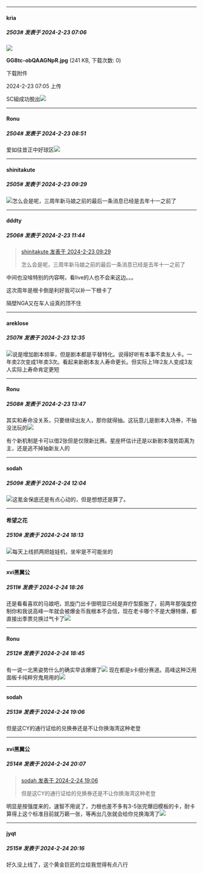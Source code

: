 ﻿
*****

####  kria  
##### 2503#       发表于 2024-2-23 07:06

<img src="https://img.saraba1st.com/forum/202402/23/070536ipzt6mjvu2oz5tj4.jpg" referrerpolicy="no-referrer">

<strong>GG8tc-obQAAGNpR.jpg</strong> (241 KB, 下载次数: 0)

下载附件

2024-2-23 07:05 上传

SC組成功脫出<img src="https://static.saraba1st.com/image/smiley/face2017/213.gif" referrerpolicy="no-referrer">


*****

####  Ronu  
##### 2504#       发表于 2024-2-23 08:51

爱如往昔正中好球区<img src="https://static.saraba1st.com/image/smiley/face2017/077.png" referrerpolicy="no-referrer">


*****

####  shinitakute  
##### 2505#       发表于 2024-2-23 09:29

<img src="https://static.saraba1st.com/image/smiley/face2017/065.png" referrerpolicy="no-referrer">怎么会是呢，三周年新马娘之前的最后一条消息已经是去年十一之前了


*****

####  dddty  
##### 2506#       发表于 2024-2-23 11:44

<blockquote><a href="httphttps://bbs.saraba1st.com/2b/forum.php?mod=redirect&amp;goto=findpost&amp;pid=64039897&amp;ptid=1590697" target="_blank">shinitakute 发表于 2024-2-23 09:29</a>

怎么会是呢，三周年新马娘之前的最后一条消息已经是去年十一之前了</blockquote>
中间也没啥特别的内容啊，看live的人也不会来这边。。。

这次周年是根卡倒是利好我可以补一下根卡了

隔壁NGA又在车人设真的顶不住


*****

####  areklose  
##### 2507#       发表于 2024-2-23 12:35

<img src="https://static.saraba1st.com/image/smiley/face2017/037.png" referrerpolicy="no-referrer">说是增加剧本频率，但是剧本都是平替特化。说得好听有本事不卖友人卡。一年卖2次变成1年卖3次。看起来新剧本友人寿命更长。但实际上1年2友人变成3友人实际上寿命肯定更短


*****

####  Ronu  
##### 2508#       发表于 2024-2-23 13:47

其实和寿命没关系，只要继续出友人，那你就得抽。这玩意儿是剧本入场券，不抽没法玩的<img src="https://static.saraba1st.com/image/smiley/face2017/018.png" referrerpolicy="no-referrer">

有个新机制是卡可以借2张但是仅限新比赛。星座杯估计还是以新剧本强势距离为主，还是逃不掉抽新友人的


*****

####  sodah  
##### 2509#       发表于 2024-2-24 12:04

<img src="https://static.saraba1st.com/image/smiley/face2017/067.png" referrerpolicy="no-referrer">这氪金保底还是有点心动的，但是想想还是算了。


*****

####  希望之花  
##### 2510#       发表于 2024-2-24 18:13

<img src="https://static.saraba1st.com/image/smiley/face2017/067.png" referrerpolicy="no-referrer">每天上线抓两把娃娃机，坐牢是不可能坐的


*****

####  xvi黑翼公  
##### 2511#       发表于 2024-2-24 18:26

还是看看喜欢的马娘吧，凯旋门出卡很明显已经是弃疗型膨胀了，前两年那强度控制你和我说高峰一年就会被爆金币我根本不会信，现在老卡哪个不是大爆特爆，都直接出季票兑换过气卡了<img src="https://static.saraba1st.com/image/smiley/face2017/067.png" referrerpolicy="no-referrer">


*****

####  Ronu  
##### 2512#       发表于 2024-2-24 18:45

有一说一北黑姿势什么的确实早该爆爆了<img src="https://static.saraba1st.com/image/smiley/face2017/067.png" referrerpolicy="no-referrer">
现在都是s卡细分赛道。高峰这种泛用面板卡纯粹穷鬼用用的<img src="https://static.saraba1st.com/image/smiley/face2017/018.png" referrerpolicy="no-referrer">


*****

####  sodah  
##### 2513#       发表于 2024-2-24 19:06

但是这CY的通行证给的兑换券还是不让你换海湾这种老登


*****

####  xvi黑翼公  
##### 2514#       发表于 2024-2-24 20:07

<blockquote><a href="httphttps://bbs.saraba1st.com/2b/forum.php?mod=redirect&amp;goto=findpost&amp;pid=64054655&amp;ptid=1590697" target="_blank">sodah 发表于 2024-2-24 19:06</a>

但是这CY的通行证给的兑换券还是不让你换海湾这种老登</blockquote>
明显是按强度来的，速智不用说了，力根也差不多有3-5张完爆旧模板的卡，耐卡算得上这个标准目前就万籁一张，等再出几张就会给你兑换海湾了<img src="https://static.saraba1st.com/image/smiley/face2017/068.png" referrerpolicy="no-referrer">


*****

####  jyqt  
##### 2515#       发表于 2024-2-24 20:16

好久没上线了，这个黄金巨匠的立绘我觉得有点八行

